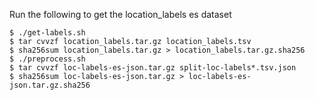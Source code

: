 Run the following to get the location_labels es dataset

```
$ ./get-labels.sh
$ tar cvvzf location_labels.tar.gz location_labels.tsv 
$ sha256sum location_labels.tar.gz > location_labels.tar.gz.sha256
$ ./preprocess.sh
$ tar cvvzf loc-labels-es-json.tar.gz split-loc-labels*.tsv.json
$ sha256sum loc-labels-es-json.tar.gz > loc-labels-es-json.tar.gz.sha256
```
